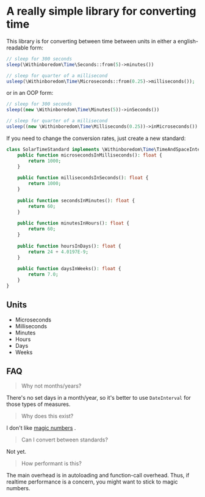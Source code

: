 # A really simple library for converting time

This library is for converting between time between units in either a english-readable form:

```php
// sleep for 300 seconds
sleep(\Withinboredom\Time\Seconds::from(5)->minutes())

// sleep for quarter of a millisecond
usleep(\Withinboredom\Time\Microseconds::from(0.25)->milliseconds());
```

or in an OOP form:

```php
// sleep for 300 seconds 
sleep((new \Withinboredom\Time\Minutes(5))->inSeconds())

// sleep for quarter of a millisecond
usleep((new \Withinboredom\Time\Milliseconds(0.25))->inMicroseconds())
```

If you need to change the conversion rates, just create a new standard:

```php
class SolarTimeStandard implements \Withinboredom\Time\TimeAndSpaceInterface {
    public function microsecondsInMilliseconds(): float {
        return 1000;
    }
    
    public function millisecondsInSeconds(): float {
        return 1000;
    }
    
    public function secondsInMinutes(): float {
        return 60;
    }
    
    public function minutesInHours(): float {
        return 60;
    }
    
    public function hoursInDays(): float {
        return 24 + 4.0197E-9;
    }
    
    public function daysInWeeks(): float {
        return 7.0;
    }
}
```

## Units

- Microseconds
- Milliseconds
- Minutes
- Hours
- Days
- Weeks

## FAQ

> Why not months/years?

There's no set days in a month/year, so it's better to use `DateInterval` for those types of measures.

> Why does this exist?

I don't
like [magic numbers](https://en.wikipedia.org/wiki/Magic_number_(programming)#:~:text=Magic%20numbers%20are%20common%20in%20programs%20across%20many,have%20such%20constants%20that%20identify%20the%20contained%20data.)
.

> Can I convert between standards?

Not yet.

> How performant is this?

The main overhead is in autoloading and function-call overhead. Thus, if realtime performance is a concern, you might
want to stick to magic numbers.
